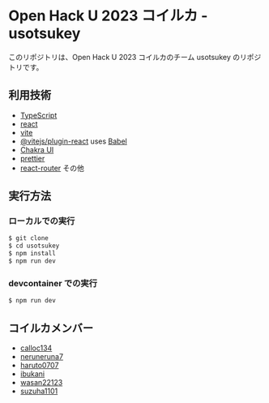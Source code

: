 # Open Hack U 2023 コイルカ - usotsukey

このリポジトリは、Open Hack U 2023 コイルカのチーム usotsukey のリポジトリです。

## 利用技術

- [TypeScript](https://www.typescriptlang.org/)
- [react](https://reactjs.org/)
- [vite](https://vitejs.dev/)
- [@vitejs/plugin-react](https://github.com/vitejs/vite-plugin-react/blob/main/packages/plugin-react/README.md) uses [Babel](https://babeljs.io/)
- [Chakra UI](https://chakra-ui.com/)
- [prettier](https://prettier.io/)
- [react-router](https://reactrouter.com/)
  その他

## 実行方法

### ローカルでの実行

```bash
$ git clone
$ cd usotsukey
$ npm install
$ npm run dev
```

### devcontainer での実行

```bash
$ npm run dev
```

## コイルカメンバー

- [calloc134](https://github.com/calloc134)
- [neruneruna7](https://github.com/neruneruna7)
- [haruto0707](https://github.com/haruto0707)
- [ibukani](https://github.com/ibukani)
- [wasan22123](https://github.com/wasan22123)
- [suzuha1101](https://github.com/suzuha1101)
